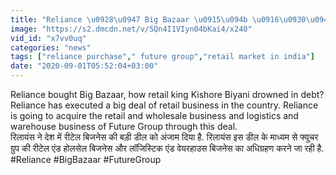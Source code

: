 ```yaml
---
title: "Reliance \u0928\u0947 Big Bazaar \u0915\u094b \u0916\u0930\u0940\u0926\u093e, \u0915\u0948\u0938\u0947 \u0915\u0930\u094d\u091c \u092e\u0947\u0902 \u0921\u0942\u092c \u0917\u090f \u0930\u093f\u091f\u0947\u0932 \u0915\u093f\u0902\u0917 Kishore Biyani ? \u0935\u0928\u0907\u0902\u0921\u093f\u092f\u093e \u0939\u093f\u0902\u0926\u0940"
image: "https://s2.dmcdn.net/v/SQn4I1VIyn04bKai4/x240"
vid_id: "x7vv0uq"
categories: "news"
tags: ["reliance purchase"," future group","retail market in india"]
date: "2020-09-01T05:52:04+03:00"
---
```

Reliance bought Big Bazaar, how retail king Kishore Biyani drowned in debt? Reliance has executed a big deal of retail business in the country. Reliance is going to acquire the retail and wholesale business and logistics and warehouse business of Future Group through this deal.    <br>रिलायंस ने देश में रीटेल बिजनेस की बड़ी डील को अंजाम दिया है. रिलायंस इस डील के माध्यम से फ्यूचर ग्रुप की रीटेल एंड होलसेल बिजनेस और लॉजिस्टिक एंड वेयरहाउस बिजनेस का अधिग्रहण करने जा रही है.    <br>#Reliance #BigBazaar #FutureGroup
